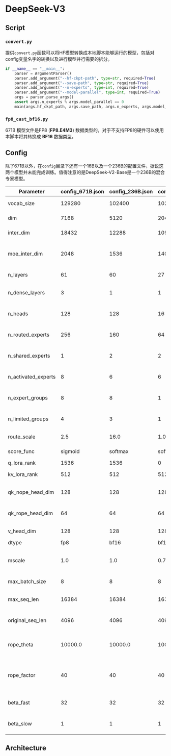 # DeepSeek-V3

## Script

### `convert.py`

提供`convert.py`函数可以将HF模型转换成本地脚本能够运行的模型，包括对config变量名字的转换以及进行模型并行需要的拆分。

```python
if __name__ == "__main__":
    parser = ArgumentParser()
    parser.add_argument("--hf-ckpt-path", type=str, required=True)
    parser.add_argument("--save-path", type=str, required=True)
    parser.add_argument("--n-experts", type=int, required=True)
    parser.add_argument("--model-parallel", type=int, required=True)
    args = parser.parse_args()
    assert args.n_experts % args.model_parallel == 0
    main(args.hf_ckpt_path, args.save_path, args.n_experts, args.model_parallel)
```

### `fp8_cast_bf16.py`

671B 模型文件是FP8 (__FP8.E4M3__) 数据类型的，对于不支持FP8的硬件可以使用本脚本将其转换成 __BF16__ 数据类型。

## Config

除了671B以外，在`config`目录下还有一个16B以及一个236B的配置文件，据说这两个模型并未能完成训练。值得注意的是DeepSeek-V2-Base是一个236B的混合专家模型。

| Parameter             | config_671B.json | config_236B.json | config_16B.json | Description                                      |
|-----------------------|------------------|------------------|-----------------|--------------------------------------------------|
| vocab_size            | 129280           | 102400           | 102400          | Vocabulary size                                  |
| dim                   | 7168             | 5120             | 2048            | Embedding dimension                              |
| inter_dim             | 18432            | 12288            | 10944           | Intermediate dimension                           |
| moe_inter_dim         | 2048             | 1536             | 1408            | Mixture of experts intermediate dimension        |
| n_layers              | 61               | 60               | 27              | Number of layers                                 |
| n_dense_layers        | 3                | 1                | 1               | Number of dense layers                           |
| n_heads               | 128              | 128              | 16              | Number of attention heads                        |
| n_routed_experts      | 256              | 160              | 64              | Number of routed experts                         |
| n_shared_experts      | 1                | 2                | 2               | Number of shared experts                         |
| n_activated_experts   | 8                | 6                | 6               | Number of activated experts                      |
| n_expert_groups       | 8                | 8                | 1               | Number of expert groups                          |
| n_limited_groups      | 4                | 3                | 1               | Number of limited groups                         |
| route_scale           | 2.5              | 16.0             | 1.0             | Routing scale factor                             |
| score_func            | sigmoid          | softmax          | softmax         | Scoring function                                 |
| q_lora_rank           | 1536             | 1536             | 0               | Q LoRA rank                                      |
| kv_lora_rank          | 512              | 512              | 512             | KV LoRA rank                                     |
| qk_nope_head_dim      | 128              | 128              | 128             | QK NOPE head dimension                           |
| qk_rope_head_dim      | 64               | 64               | 64              | QK ROPE head dimension                           |
| v_head_dim            | 128              | 128              | 128             | V head dimension                                 |
| dtype                 | fp8              | bf16             | bf16            | Data type                                        |
| mscale                | 1.0              | 1.0              | 0.707           | Scaling factor for extended attention            |
| max_batch_size        | 8                | 8                | 8               | Maximum batch size                               |
| max_seq_len           | 16384            | 16384            | 16384           | Maximum sequence length                          |
| original_seq_len      | 4096             | 4096             | 4096            | Original sequence length                         |
| rope_theta            | 10000.0          | 10000.0          | 10000.0         | Base for rotary positional encoding              |
| rope_factor           | 40               | 40               | 40              | Scaling factor for extended sequence lengths     |
| beta_fast             | 32               | 32               | 32              | Fast beta correction factor                      |
| beta_slow             | 1                | 1                | 1               | Slow beta correction factor                      |

## Architecture

